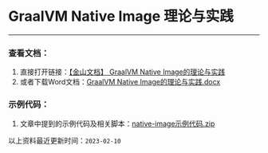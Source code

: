 # GraalVM Native Image 理论与实践

---------------------------------------------------------------------------------------------------------------------------

### 查看文档：
1. 直接打开链接：[【金山文档】 GraalVM Native Image的理论与实践](https://kdocs.cn/l/cnUsaUyTDiW2)
2. 或者下载Word文档：<a href="../downloads/native-image/GraalVM Native Image的理论与实践_2023-02-10.docx">GraalVM Native Image的理论与实践.docx</a><br>

### 示例代码：
1. 文章中提到的示例代码及相关脚本：<a href="../downloads/native-image/native-image示例代码_2023-02-10.zip">native-image示例代码.zip</a><br>

以上资料最近更新时间：`2023-02-10`
